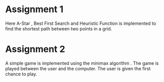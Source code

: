 # Assignment 1

Here A-Star , Best First Search and Heuristic Function is implemented to find the shortest path between two points in a grid.

# Assignment 2

A simple game is implemented using the minimax algorithm . The game is played between the user and the computer. The user is given the first chance to play. 
